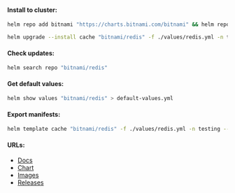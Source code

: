 #### Install to cluster:
```bash
helm repo add bitnami "https://charts.bitnami.com/bitnami" && helm repo update
```
```bash
helm upgrade --install cache "bitnami/redis" -f ./values/redis.yml -n testing --version "18.6.3"
```

#### Check updates:
```bash
helm search repo "bitnami/redis"
```

#### Get default values:
```bash
helm show values "bitnami/redis" > default-values.yml
```

#### Export manifests:
```bash
helm template cache "bitnami/redis" -f ./values/redis.yml -n testing --version "18.6.3" > manifests.yml
```

#### URLs:
- [Docs](https://redis.io/docs/)
- [Chart](https://github.com/bitnami/charts/tree/main/bitnami/redis)
- [Images](https://hub.docker.com/r/bitnami/redis/tags)
- [Releases](https://github.com/redis/redis/releases)
